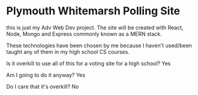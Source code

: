 # Plymouth Whitemarsh Polling Site

this is just my Adv Web Dev project. The site will be created with React, Node, Mongo and Express
commonly known as a MERN stack.

These technologies have been chosen by me because I haven't used/been taught any of them in my high school CS courses.

Is it overkill to use all of this for a voting site for a high school? Yes

Am I going to do it anyway? Yes

Do I care that it's overkill? No

